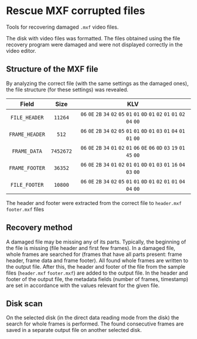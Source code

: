 # Rescue MXF corrupted files

Tools for recovering damaged `.mxf` video files.

The disk with video files was formatted. The files obtained using the file recovery program were damaged and were not displayed correctly in the video editor.

## Structure of the MXF file

  By analyzing the correct file (with the same settings as the damaged ones), the file structure (for these settings) was revealed.
  
  | Field          | Size      | KLV                                                                             |
  | :------------: | :-------: | :-----------------------------------------------------------------------------: |
  | `FILE_HEADER`  | `11264`   | `06` `0E` `2B` `34` `02` `05` `01` `01` `0D` `01` `02` `01` `01` `02` `04` `00` |
  | `FRAME_HEADER` | `512`     | `06` `0E` `2B` `34` `02` `05` `01` `01` `0D` `01` `03` `01` `04` `01` `01` `00` |
  | `FRAME_DATA`   | `7452672` | `06` `0E` `2B` `34` `01` `02` `01` `06` `0E` `06` `0D` `03` `19` `01` `45` `00` |
  | `FRAME_FOOTER` | `36352`   | `06` `0E` `2B` `34` `01` `02` `01` `01` `0D` `01` `03` `01` `16` `04` `03` `00` |
  | `FILE_FOOTER`  | `10800`   | `06` `0E` `2B` `34` `02` `05` `01` `01` `0D` `01` `02` `01` `01` `04` `04` `00` |
  
  The header and footer were extracted from the correct file to `header.mxf` `footer.mxf` files
  
## Recovery method
  
  A damaged file may be missing any of its parts. Typically, the beginning of the file is missing (file header and first few frames). In a damaged file, whole frames are searched for (frames that have all parts present: frame header, frame data and frame footer). All found whole frames are written to the output file. After this, the header and footer of the file from the sample files (`header.mxf` `footer.mxf`) are added to the output file. In the header and footer of the output file, the metadata fields (number of frames, timestamp) are set in accordance with the values relevant for the given file.

## Disk scan
  
  On the selected disk (in the direct data reading mode from the disk) the search for whole frames is performed. The found consecutive frames are saved in a separate output file on another selected disk.